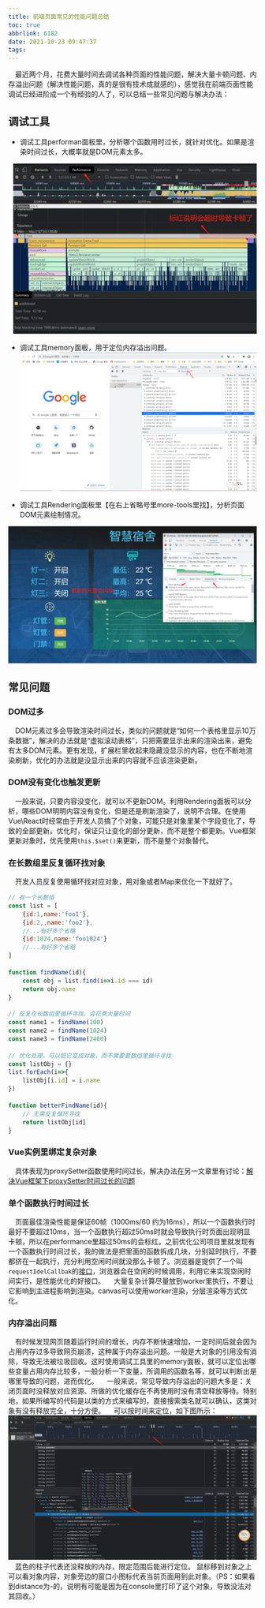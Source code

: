 ```yaml
---
title: 前端页面常见的性能问题总结
toc: true
abbrlink: 6182
date: 2021-10-23 09:47:37
tags:
---
```



&emsp;最近两个月，花费大量时间去调试各种页面的性能问题，解决大量卡顿问题、内存溢出问题（解决性能问题，真的是很有技术成就感的），感觉我在前端页面性能调试已经进阶成一个有经验的人了，可以总结一些常见问题与解决办法：
## 调试工具
- 调试工具performan面板里，分析哪个函数用时过长，就针对优化。如果是渲染时间过长，大概率就是DOM元素太多。

![chrome-devtool-performance](/blog_images/未分类/chrome-devtool-performance.webp)

- 调试工具memory面板，用于定位内存溢出问题。
![chrome-devtool-memory](/blog_images/未分类/chrome-devtool-memory.webp)

- 调试工具Rendering面板里【在右上省略号里more-tools里找】，分析页面DOM元素绘制情况。

![chrome-devtool-rendering](/blog_images/未分类/chrome-devtool-rendering.webp)





## 常见问题
### DOM过多
&emsp;DOM元素过多会导致渲染时间过长，类似的问题就是“如何一个表格里显示10万条数据”，解决的办法就是“虚拟滚动表格”，只把需要显示出来的渲染出来，避免有太多DOM元素。更有发现，扩展栏里收起来隐藏没显示的内容，也在不断地渲染刷新，优化的办法就是没显示出来的内容就不应该渲染更新。

### DOM没有变化也触发更新
&emsp;一般来说，只要内容没变化，就可以不更新DOM。利用Rendering面板可以分析，哪些DOM明明内容没有变化，但是还是刷新渲染了，说明不合理。在使用Vue\React时经常由于开发人员搞了个对象，可能只是对象里某个字段变化了，导致的全部更新。优化时，保证只让变化的部分更新，而不是整个都更新。Vue框架更新对象时，优先使用`this.$set()`来更新，而不是整个对象替代。

### 在长数组里反复循环找对象
&emsp;开发人员反复使用循环找对应对象，用对象或者Map来优化一下就好了。
```js
// 有一个长数组
const list = [
    {id:1,name:'foo1'},
    {id:2,,name:'foo2'},
    //...有好多个省略
    {id:1024,name:'foo1024'}
    //...有好多个省略
] 

function findName(id){
    const obj = list.find(i=>i.id === id)
    return obj.name
}

// 反复在长数组里循环寻找，会花费大量时间
const name1 = findName(100)
const name2 = findName(1024)
const name3 = findName(2400)

// 优化处理，可以把它变成对象，而不需要要数组里循环寻找
const listObj = {}
list.forEach(i=>{
    listObj[i.id] = i.name
})

function betterFindName(id){
    // 无需反复循环寻找
    return listObj[id]
}

```

### Vue实例里绑定复杂对象
&emsp;具体表现为proxySetter函数使用时间过长，解决办法在另一文章里有讨论：[解决Vue框架下proxySetter时间过长的问题](/posts/31857)

### 单个函数执行时间过长
&emsp;页面最佳渲染性能是保证60帧（1000ms/60 约为16ms），所以一个函数执行时最好不要超过10ms，当一个函数执行超过50ms时就会导致执行时页面出现明显卡顿，所以在performance里超过50ms的会标红。之前优化公司项目里就发现有一个函数执行时间过长，我的做法是把里面的函数拆成几块，分别延时执行，不要都挤在一起执行，充分利用空闲时间就没那么卡顿了。浏览器是提供了一个叫`requestIdelCallbak`的[接口](https://developer.mozilla.org/zh-CN/docs/Web/API/Window/requestIdleCallback)，浏览器会在空闲的时候调用，利用它来实现空闲时间实行，是性能优化的好接口。
&emsp;大量复杂计算尽量放到worker里执行，不要让它影响到主进程影响到渲染。canvas可以使用worker渲染，分层渲染等方式优化。

### 内存溢出问题
&emsp;有时候发现网页随着运行时间的增长，内存不断快速增加，一定时间后就会因为占用内存过多导致网页崩溃，这种属于内存溢出问题。一般是大对象的引用没有消除，导致无法被垃圾回收。这时使用调试工具里的memory面板，就可以定位出哪些变量占用内存比较多，一般分析一下变量，所调用的函数名等，就可以判断出是哪里导致的问题，进而优化。
&emsp;一般来说，常见导致内存溢出的问题大多是：关闭页面时没释放对应资源、所做的优化缓存在不再使用时没有清空释放等待。特别地，如果所编写的代码是以类的方式来编写的，直接搜索类名就可以确认，这类对象有没有释放完全，十分方便。
&emsp;可以按时间来定位，如下图所示：
![chrome-devtool-memory-按时间分析内存](/blog_images/未分类/chrome-devtool-memory-按时间分析内存.webp)
&emsp;蓝色的柱子代表还没释放的内存，限定范围后能进行定位。 鼠标移到对象之上可以看对象内容，对象旁边的窗口小图标代表当前页面用到此对象。（PS：如果看到distance为-的，说明有可能是因为在console里打印了这个对象，导致没法对其回收。）


